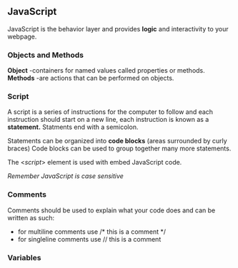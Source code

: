 ## JavaScript

JavaScript is the behavior layer and provides **logic** and interactivity to your webpage.

### Objects and Methods

**Object** -containers for named values called properties or methods.
**Methods** -are actions that can be performed on objects.

### Script

A script is a series of instructions for the computer to follow and each instruction should start on a new line, each instruction is known as a **statement.** Statments end with a semicolon.

Statements can be organized into **code blocks** (areas surrounded by curly braces) Code blocks can be used to group together many more statements.

The <*script*> element is used with embed JavaScript code.

*Remember JavaScript is case sensitive*

### Comments

Comments should be used to explain what your code does and can be written as such:
  - for multiline comments use /* this is a comment */
  - for singleline comments use // this is a comment

### Variables
